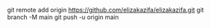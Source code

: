 git remote add origin https://github.com/elizakazifa/elizakazifa.git
git branch -M main
git push -u origin main
